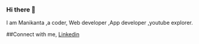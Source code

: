 ### Hi there 👋
I am Manikanta ,a coder, Web developer ,App developer ,youtube explorer.


##Connect with me,
[Linkedin](https://www.linkedin.com/in/manikanta-b-818842192/)
